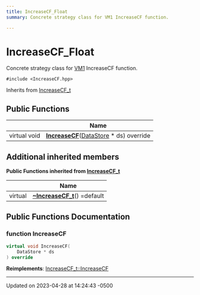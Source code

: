 ```yaml
---
title: IncreaseCF_Float
summary: Concrete strategy class for VM1 IncreaseCF function. 

---
```


# IncreaseCF_Float



Concrete strategy class for [VM1]() IncreaseCF function. 


`#include <IncreaseCF.hpp>`

Inherits from [IncreaseCF_t](Classes/class_increase_c_f__t.md)

## Public Functions

|                | Name           |
| -------------- | -------------- |
| virtual void | **[IncreaseCF](Classes/class_increase_c_f___float.md#function-increasecf)**([DataStore](Classes/class_data_store.md) * ds) override |

## Additional inherited members

**Public Functions inherited from [IncreaseCF_t](Classes/class_increase_c_f__t.md)**

|                | Name           |
| -------------- | -------------- |
| virtual | **[~IncreaseCF_t](Classes/class_increase_c_f__t.md#function-~increasecf-t)**() =default |


## Public Functions Documentation

### function IncreaseCF

```cpp
virtual void IncreaseCF(
    DataStore * ds
) override
```


**Reimplements**: [IncreaseCF_t::IncreaseCF](Classes/class_increase_c_f__t.md#function-increasecf)


-------------------------------

Updated on 2023-04-28 at 14:24:43 -0500